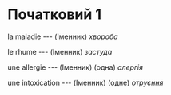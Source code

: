 # Початковий 1
la maladie --- (Іменник)
*хвороба*



le rhume --- (Іменник)
*застуда*



une allergie --- (Іменник)
(одна) *алергія*



une intoxication --- (Іменник)
(одне) *отруєння*